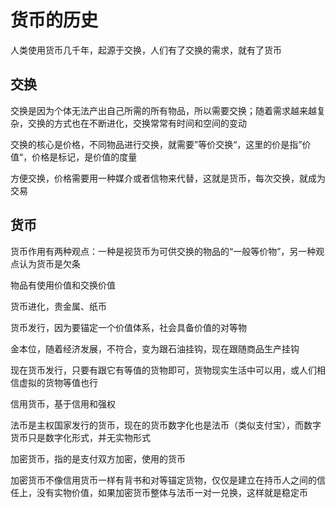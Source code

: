 # 货币的历史


人类使用货币几千年，起源于交换，人们有了交换的需求，就有了货币

## 交换

交换是因为个体无法产出自己所需的所有物品，所以需要交换；随着需求越来越复杂，交换的方式也在不断进化，交换常常有时间和空间的变动

交换的核心是价格，不同物品进行交换，就需要”等价交换“，这里的价是指”价值“，价格是标记，是价值的度量

方便交换，价格需要用一种媒介或者信物来代替，这就是货币，每次交换，就成为交易


## 货币

货币作用有两种观点：一种是视货币为可供交换的物品的“一般等价物”，另一种观点认为货币是欠条

物品有使用价值和交换价值

货币进化，贵金属、纸币

货币发行，因为要锚定一个价值体系，社会具备价值的对等物

金本位，随着经济发展，不符合，变为跟石油挂钩，现在跟随商品生产挂钩

现在货币发行，只要有跟它有等值的货物即可，货物现实生活中可以用，或人们相信虚拟的货物等值也行

信用货币，基于信用和强权

法币是主权国家发行的货币，现在的货币数字化也是法币（类似支付宝），而数字货币只是数字化形式，并无实物形式

加密货币，指的是支付双方加密，使用的货币

加密货币不像信用货币一样有背书和对等锚定货物，仅仅是建立在持币人之间的信任上，没有实物价值，如果加密货币整体与法币一对一兑换，这样就是稳定币



